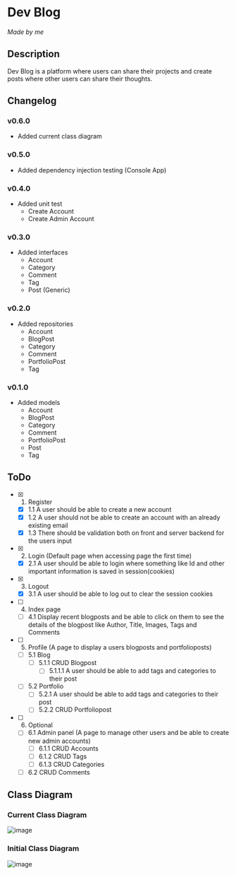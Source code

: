 # Dev Blog
*Made by me*

## Description
Dev Blog is a platform where users can share their projects and create posts where other users can share their thoughts.

## Changelog
### v0.6.0
- Added current class diagram

### v0.5.0
- Added dependency injection testing (Console App)

### v0.4.0
- Added unit test
  - Create Account
  - Create Admin Account

### v0.3.0
- Added interfaces
  - Account
  - Category
  - Comment
  - Tag
  - Post (Generic)

### v0.2.0
- Added repositories
  - Account
  - BlogPost
  - Category
  - Comment
  - PortfolioPost
  - Tag

### v0.1.0
- Added models
  - Account
  - BlogPost
  - Category
  - Comment
  - PortfolioPost
  - Post
  - Tag

## ToDo
  - [X] 1. Register
    - [X] 1.1 A user should be able to create a new account
    - [X] 1.2 A user should not be able to create an account with an already existing email
    - [X] 1.3 There should be validation both on front and server backend for the users input
  - [X] 2. Login (Default page when accessing page the first time)
    - [X] 2.1 A user should be able to login where something like Id and other important information is saved in session(cookies)
  - [X] 3. Logout
    - [X] 3.1 A user should be able to log out to clear the session cookies
  - [ ] 4. Index page
    - [ ] 4.1 Display recent blogposts and be able to click on them to see the details of the blogpost like Author, Title, Images, Tags and Comments
  - [ ] 5. Profile (A page to display a users blogposts and portfolioposts)
    - [ ] 5.1 Blog
      - [ ] 5.1.1 CRUD Blogpost
        - [ ] 5.1.1.1 A user should be able to add tags and categories to their post
    - [ ] 5.2 Portfolio
      - [ ] 5.2.1 A user should be able to add tags and categories to their post
      - [ ] 5.2.2 CRUD Portfoliopost
  - [ ] 6. Optional
    - [ ] 6.1 Admin panel (A page to manage other users and be able to create new admin accounts)
      - [ ] 6.1.1 CRUD Accounts
      - [ ] 6.1.2 CRUD Tags
      - [ ] 6.1.3 CRUD Categories
    - [ ] 6.2 CRUD Comments
  
## Class Diagram
### Current Class Diagram
![image](https://github.com/user-attachments/assets/1234f8e6-0c4f-405e-98bc-2f5fe55af9ce)

### Initial Class Diagram
![image](https://github.com/user-attachments/assets/54b227fa-7a5c-405d-ae3e-13a407c86f79)
